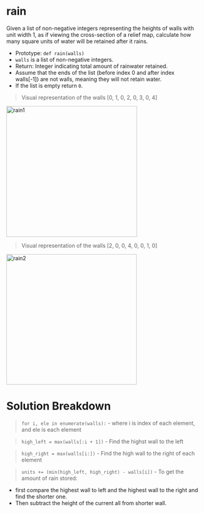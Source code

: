 # rain
Given a list of non-negative integers representing the heights of walls with unit width 1, as if viewing the cross-section of a relief map, calculate how many square units of water will be retained after it rains.

* Prototype: `def rain(walls)`
* `walls` is a list of non-negative integers.
* Return: Integer indicating total amount of rainwater retained.
* Assume that the ends of the list (before index 0 and after index walls[-1]) are not walls, meaning they will not retain water.
* If the list is empty return `0`.

> Visual representation of the walls [0, 1, 0, 2, 0, 3, 0, 4]
<img width="342" alt="rain1" src="https://user-images.githubusercontent.com/99495592/221211046-bdf50859-258d-4b7c-988c-7f6d7e67722e.png">

<br>

> Visual representation of the walls [2, 0, 0, 4, 0, 0, 1, 0]
<img width="341" alt="rain2" src="https://user-images.githubusercontent.com/99495592/221211224-f46a765c-2faa-473c-b1c6-d834be827213.png">

<br>

# Solution Breakdown
> `for i, ele in enumerate(walls):` - where i is index of each element, and ele is each element

> `high_left = max(walls[:i + 1])` - Find the highst wall to the left

> `high_right = max(walls[i:])` - Find the high wall to the right of each element

>`units += (min(high_left, high_right) - walls[i])` - To get the amount of rain stored: 
* first compare the highest wall to left and the highest wall to the right and find the shorter one. 
* Then subtract the height of the current all from shorter wall.